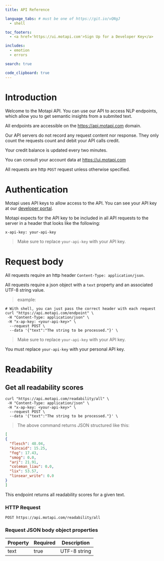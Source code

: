 ```yaml
---
title: API Reference

language_tabs: # must be one of https://git.io/vQNgJ
  - shell

toc_footers:
  - <a href='https://ui.motapi.com'>Sign Up for a Developer Key</a>

includes:
  - emotion
  - errors

search: true

code_clipboard: true
---
```


# Introduction

Welcome to the Motapi API. You can use our API to access NLP  endpoints, which allow you to get semantic insights from a submited text.

All endpoints are accessible on the https://api.motapi.com domain.

Our API servers do not record any request content nor response. They only count the requests count and debit your API calls credit.

<aside class="notice">
Your credit balance is updated every two minutes.

You can consult your account data at <a href="https://ui.motapi.com">https://ui.motapi.com</a>
</aside>

All requests are http `POST` request unless otherwise specified.


# Authentication

<aside class="notice">
Motapi uses API keys to allow access to the API. You can see your API key at our <a href="https://ui.motapi.com">developer portal</a>.
</aside>

Motapi expects for the API key to be included in all API requests to the server in a header that looks like the following:

`x-api-key: your-api-key`

> Make sure to replace `your-api-key` with your API key.

# Request body

All requests require an http header `Content-Type: application/json`.

All requests require a json object with a `text` property and an associated UTF-8 string value.



> example:

```shell
# With shell, you can just pass the correct header with each request
curl "https://api.motapi.com/endpoint" \
 -H "Content-Type: application/json" \
 -H "x-ap-key: <your-api-key>" \
  --request POST \
  --data '{"text":"The string to be processed."}' \
```


> Make sure to replace `your-api-key` with your API key.

<aside class="notice">
You must replace <code>your-api-key</code> with your personal API key.
</aside>

# Readability

## Get all readability scores


```shell
curl "https://api.motapi.com/readability/all" \
 -H "Content-Type: application/json" \
 -H "x-ap-key: <your-api-key>" \
  --request POST \
  --data '{"text":"The string to be processed."}' \
```

> The above command returns JSON structured like this:

```json
[
{
  "flesch": 48.04,
  "kincaid": 15.25,
  "fog": 17.43,
  "smog": 0.0,
  "ari": 21.91,
  "coleman_liau": 0.0,
  "lix": 53.57,
  "linsear_write": 0.0
}
]
```

This endpoint returns all readability scores for a given text.

### HTTP Request

`POST https://api.motapi.com/readability/all`

### Request JSON body object properties

| Property | Required | Description  |
| -------- | -------- | ------------ |
| text     | true     | UTF-8 string |



<!-- <aside class="warning">Inside HTML code blocks like this one, you can't use Markdown, so use <code>&lt;code&gt;</code> blocks to denote code.</aside> -->
